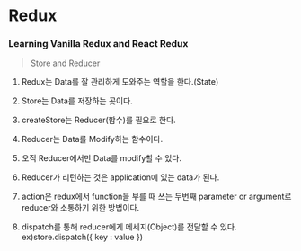 # Redux

### Learning Vanilla Redux and React Redux

  
> Store and Reducer
1. Redux는 Data를 잘 관리하게 도와주는 역할을 한다.(State)

2. Store는 Data를 저장하는 곳이다.

3. createStore는 Reducer(함수)를 필요로 한다.

4. Reducer는 Data를 Modify하는 함수이다.

5. 오직 Reducer에서만 Data를 modify할 수 있다.

6. Reducer가 리턴하는 것은 application에 있는 data가 된다.

7. action은 redux에서 function을 부를 때 쓰는 두번째 parameter or argument로 reducer와 소통하기 위한 방법이다.

8. dispatch를 통해 reducer에게 메세지(Object)를 전달할 수 있다. ex)store.dispatch({ key : value })